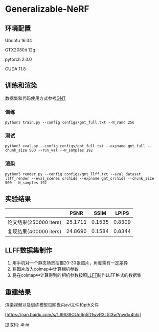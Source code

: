 # Generalizable-NeRF
## 环境配置
Ubuntu 16.04

GTX2080ti 12g

pytorch 2.0.0

CUDA 11.8

## 训练和渲染
数据集和代码使用方式参考[GNT](https://github.com/VITA-Group/GNT)

### 训练

    python3 train.py --config configs/gnt_full.txt --N_rand 256

### 测试

    python3 eval.py --config configs/gnt_full.txt --expname gnt_full --chunk_size 500 --run_val --N_samples 192

### 渲染

    python3 render.py --config configs/gnt_llff.txt --eval_dataset llff_render --eval_scenes orchids --expname gnt_orchids --chunk_size 500 --N_samples 192

## 实验结果

<div align="center">

|      | PSNR | SSIM | LPIPS |
| ---------- | -----------| -----------| -----------|
| 论文结果(250000 iters) | 25.1711 | 0.1535 | 0.8309 |
| 复现结果(400000 iters) | 24.8690 | 0.1584 | 0.8344 |

</div>

## LLFF数据集制作
1. 用手机对一个静态场景拍摄20-30张照片，角度需有一定差异
2. 将图片放入colmap中计算相机参数
3. 将在colmap中计算得到的相机参数按照[LLFF](https://github.com/Fyusion/LLFF)制作LLFF格式的数据集

## 重建结果
渲染视频以及训练模型见网盘内avi文件和pth文件

[https://pan.baidu.com/s/1J9639OUo6p5D1wvR3L5t3w?pwd=4hhi]

提取码: 4hhi

